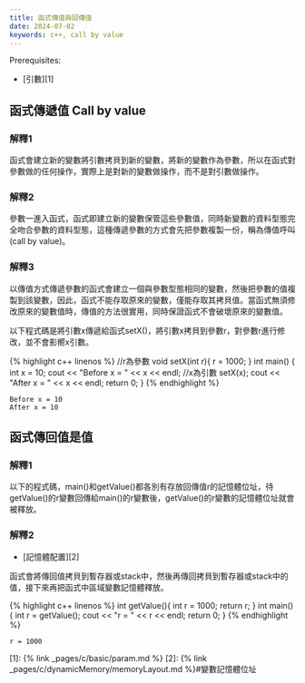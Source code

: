 ```yaml
---
title: 函式傳值與回傳值
date: 2024-07-02
keywords: c++, call by value
---
```


Prerequisites:

- [引數][1]

## 函式傳遞值 Call by value

### 解釋1

函式會建立新的變數將引數拷貝到新的變數，將新的變數作為參數，所以在函式對參數做的任何操作，實際上是對新的變數做操作，而不是對引數做操作。

### 解釋2

參數一進入函式，函式即建立新的變數保管這些參數值，同時新變數的資料型態完全吻合參數的資料型態，這種傳遞參數的方式會先把參數複製一份，稱為傳值呼叫(call by value)。

### 解釋3 

以傳值方式傳遞參數的函式會建立一個與參數型態相同的變數，然後把參數的值複製到該變數，因此，函式不能存取原來的變數，僅能存取其拷貝值。當函式無須修改原來的變數值時，傳值的方法很實用，同時保證函式不會破壞原來的變數值。

以下程式碼是將引數x傳遞給函式setX()，將引數x拷貝到參數r，對參數r進行修改，並不會影嚮x引數。

{% highlight c++ linenos %}
//r為參數
void setX(int r){
  r = 1000;
}
int main() {
  int x = 10;
  cout << "Before x = " << x << endl;
  //x為引數
  setX(x);
  cout << "After x = " << x << endl;
  return 0;
}
{% endhighlight %}

```
Before x = 10
After x = 10
```

## 函式傳回值是值

### 解釋1
以下的程式碼，main()和getValue()都各別有存放回傳值r的記憶體位址，待getValue()的r變數回傳給main()的r變數後，getValue()的r變數的記憶體位址就會被釋放。

### 解釋2

- [記憶體配置][2]

函式會將傳回值拷貝到暫存器或stack中，然後再傳回拷貝到暫存器或stack中的值，接下來再把函式中區域變數記憶體釋放。

{% highlight c++ linenos %}
int getValue(){
  int r = 1000;
  return r;
}
int main() {
  int r = getValue();
  cout << "r = " << r << endl;
  return 0;
}
{% endhighlight %}

```
r = 1000
```

[1]: {% link _pages/c/basic/param.md %}
[2]: {% link _pages/c/dynamicMemory/memoryLayout.md %}#變數記憶體位址